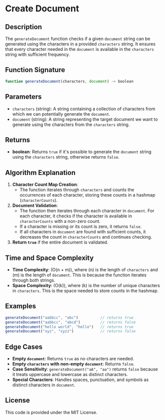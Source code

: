 # Create Document

## Description
The `generateDocument` function checks if a given `document` string can be generated using the characters in a provided `characters` string. It ensures that every character needed in the `document` is available in the `characters` string with sufficient frequency.

## Function Signature
```javascript
function generateDocument(characters, document) -> boolean
```

## Parameters
- `characters` (string): A string containing a collection of characters from which we can potentially generate the `document`.
- `document` (string): A string representing the target document we want to generate using the characters from the `characters` string.

## Returns
- **boolean**: Returns `true` if it's possible to generate the `document` string using the `characters` string, otherwise returns `false`.

## Algorithm Explanation
1. **Character Count Map Creation**: 
   - The function iterates through `characters` and counts the occurrences of each character, storing these counts in a hashmap (`characterCounts`).
2. **Document Validation**:
   - The function then iterates through each character in `document`. For each character, it checks if the character is available in `characterCounts` with a non-zero count.
   - If a character is missing or its count is zero, it returns `false`.
   - If all characters in `document` are found with sufficient counts, it decreases the count in `characterCounts` and continues checking.
3. **Return `true`** if the entire document is validated.

## Time and Space Complexity
- **Time Complexity**: \(O(n + m)\), where \(n\) is the length of `characters` and \(m\) is the length of `document`. This is because the function iterates through both strings.
- **Space Complexity**: \(O(k)\), where \(k\) is the number of unique characters in `characters`. This is the space needed to store counts in the hashmap.

## Examples
```javascript
generateDocument("aabbcc", "abc")          // returns true
generateDocument("aabbcc", "abcd")         // returns false
generateDocument("hello world", "hello")   // returns true
generateDocument("xyz", "xyzz")            // returns false
```

## Edge Cases
- **Empty `document`**: Returns `true` as no characters are needed.
- **Empty `characters` with non-empty `document`**: Returns `false`.
- **Case Sensitivity**: `generateDocument("aA", "aa")` returns `false` because it treats uppercase and lowercase as distinct characters.
- **Special Characters**: Handles spaces, punctuation, and symbols as distinct characters in `document`.

## License
This code is provided under the MIT License.
